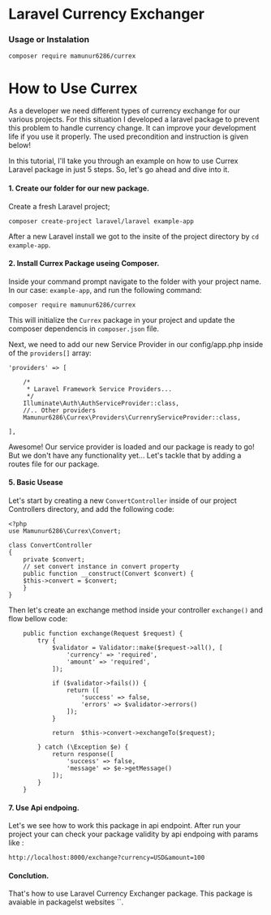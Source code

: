 # Laravel Currency Exchanger 

### Usage or Instalation 
```
composer require mamunur6286/currex
```

# How to Use Currex
As a developer we need different types of currency exchange for our various projects. For this situation I developed a laravel package to prevent this problem to handle currency change. It can improve your development life if you use it properly. The used precondition and instruction is given below!

In this tutorial, I'll take you through an example on how to use Currex Laravel package in just 5 steps. So, let's go ahead and dive into it.

#### 1. Create our folder for our new package.

Create a fresh Laravel project;

```
composer create-project laravel/laravel example-app
```

After a new Laravel install we got to the insite of the project directory by ` cd example-app `.

#### 2. Install Currex Package useing Composer.

Inside your command prompt navigate to the folder with your project name. In our case: `example-app`, and run the following command:

```
composer require mamunur6286/currex
```

This will initialize the `Currex` package in your project and update the composer dependencis in `composer.json` file.

Next, we need to add our new Service Provider in our config/app.php inside of the `providers[]` array:

```
'providers' => [

    /*
     * Laravel Framework Service Providers...
     */
    Illuminate\Auth\AuthServiceProvider::class,
    //.. Other providers
    Mamunur6286\Currex\Providers\CurrenryServiceProvider::class,

],
```

Awesome! Our service provider is loaded and our package is ready to go! But we don't have any functionality yet... Let's tackle that by adding a routes file for our package.

#### 5. Basic Usease

Let's start by creating a new `ConvertController` inside of our project Controllers directory, and add the following code:

```
<?php
use Mamunur6286\Currex\Convert;

class ConvertController
{
    private $convert;
    // set convert instance in convert property
    public function __construct(Convert $convert) {
	$this->convert = $convert;
    }
}

```

Then let's create an exchange method inside your controller `exchange()` and flow bellow code:

```
    public function exchange(Request $request) {
        try {
            $validator = Validator::make($request->all(), [
                'currency' => 'required',
                'amount' => 'required',
            ]);
        
            if ($validator->fails()) {
                return ([
                    'success' => false,
                    'errors' => $validator->errors()
                ]);
            }

            return  $this->convert->exchangeTo($request);

        } catch (\Exception $e) {
            return response([
                'success' => false,
                'message' => $e->getMessage()
            ]);
        }
    }
```

#### 7. Use Api endpoing. 
Let's we see how to work this package in api endpoint. After run your project your can check your package validity by api endpoing with params like :

```
http://localhost:8000/exchange?currency=USD&amount=100

```


#### Conclution. 
That's how to use Laravel Currency Exchanger package. This package is avaiable in packageIst websites ``. 

